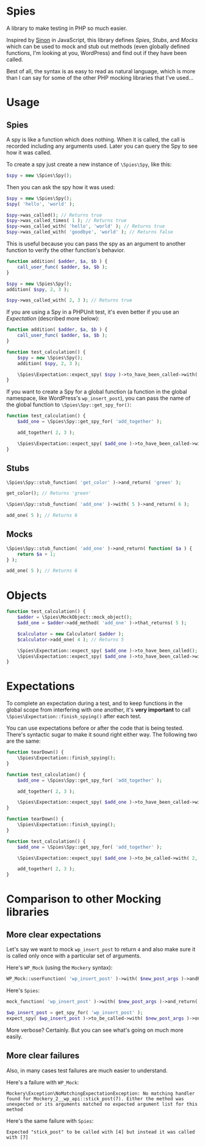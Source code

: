 # Spies

A library to make testing in PHP so much easier.

Inspired by [Sinon](http://sinonjs.org/) in JavaScript, this library defines
*Spies*, *Stubs*, and *Mocks* which can be used to mock and stub out methods (even
globally defined functions, I'm looking at you, WordPress) and find out if they
have been called.

Best of all, the syntax is as easy to read as natural language, which is more
than I can say for some of the other PHP mocking libraries that I've used...

# Usage

## Spies

A spy is like a function which does nothing. When it is called, the call is
recorded including any arguments used. Later you can query the Spy to see how it
was called.

To create a spy just create a new instance of `\Spies\Spy`, like this:
```php
$spy = new \Spies\Spy();
```

Then you can ask the spy how it was used:
```php
$spy = new \Spies\Spy();
$spy( 'hello', 'world' );

$spy->was_called(); // Returns true
$spy->was_called_times( 1 ); // Returns true
$spy->was_called_with( 'hello', 'world' ); // Returns true
$spy->was_called_with( 'goodbye', 'world' ); // Returns false
```

This is useful because you can pass the spy as an argument to another function
to verify the other function's behavior.

```php
function addition( $adder, $a, $b ) {
	call_user_func( $adder, $a, $b );
}

$spy = new \Spies\Spy();
addition( $spy, 2, 3 );

$spy->was_called_with( 2, 3 ); // Returns true
```

If you are using a Spy in a PHPUnit test, it's even better if you use an *Expectation* (described more below):

```php
function addition( $adder, $a, $b ) {
	call_user_func( $adder, $a, $b );
}

function test_calculation() {
	$spy = new \Spies\Spy();
	addition( $spy, 2, 3 );

	\Spies\Expectation::expect_spy( $spy )->to_have_been_called->with( 2, 3 ); // Passes
}
```

If you  want to create a Spy for a global function (a function in the global
namespace, like WordPress's `wp_insert_post`), you can pass the name of the
global function to `\Spies\Spy::get_spy_for()`:

```php
function test_calculation() {
	$add_one = \Spies\Spy::get_spy_for( 'add_together' );

	add_together( 2, 3 );

	\Spies\Expectation::expect_spy( $add_one )->to_have_been_called->with( 2, 3 ); // Passes
}
```

## Stubs

```php
\Spies\Spy::stub_function( 'get_color' )->and_return( 'green' );

get_color(); // Returns 'green'
```

```php
\Spies\Spy::stub_function( 'add_one' )->with( 5 )->and_return( 6 );

add_one( 5 ); // Returns 6
```

## Mocks

```php
\Spies\Spy::stub_function( 'add_one' )->and_return( function( $a ) {
	return $a + 1;
} );

add_one( 5 ); // Returns 6
```

# Objects

```php
function test_calculation() {
	$adder = \Spies\MockObject::mock_object();
	$add_one = $adder->add_method( 'add_one' )->that_returns( 5 );

	$calculator = new Calculator( $adder );
	$calculator->add_one( 4 ); // Returns 5

	\Spies\Expectation::expect_spy( $add_one )->to_have_been_called(); // Passes
	\Spies\Expectation::expect_spy( $add_one )->to_have_been_called->with( 2 ); // Fails
}
```

# Expectations

To complete an expectation during a test, and to keep functions in the global
scope from interfering with one another, it's **very important** to call
`\Spies\Expectation::finish_spying()` after each test.

You can use expectations before or after the code that is being tested. There's
syntactic sugar to make it sound right either way. The following two are
the same:

```php
function tearDown() {
	\Spies\Expectation::finish_spying();
}

function test_calculation() {
	$add_one = \Spies\Spy::get_spy_for( 'add_together' );

	add_together( 2, 3 );

	\Spies\Expectation::expect_spy( $add_one )->to_have_been_called->with( 2, 3 ); // Passes
}
```

```php
function tearDown() {
	\Spies\Expectation::finish_spying();
}

function test_calculation() {
	$add_one = \Spies\Spy::get_spy_for( 'add_together' );

	\Spies\Expectation::expect_spy( $add_one )->to_be_called->with( 2, 3 ); // Passes

	add_together( 2, 3 );
}
```

# Comparison to other Mocking libraries

## More clear expectations

Let's say we want to mock `wp_insert_post` to return `4` and also make sure it is called only once with a particular set of arguments.

Here's `WP_Mock` (using the `Mockery` syntax):
```php
WP_Mock::userFunction( 'wp_insert_post' )->with( $new_post_args )->andReturn( 4 )->once();
```

Here's `Spies`:
```php
mock_function( 'wp_insert_post' )->with( $new_post_args )->and_return( 4 );

$wp_insert_post = get_spy_for( 'wp_insert_post' );
expect_spy( $wp_insert_post )->to_be_called->with( $new_post_args )->once();
```

More verbose? Certainly. But you can see what's going on much more easily.

## More clear failures

Also, in many cases test failures are much easier to understand.

Here's a failure with `WP_Mock`:

```
Mockery\Exception\NoMatchingExpectationException: No matching handler found for Mockery_2__wp_api::stick_post(7). Either the method was unexpected or its arguments matched no expected argument list for this method
```

Here's the same failure with `Spies`:

```
Expected "stick_post" to be called with [4] but instead it was called with [7]
```

